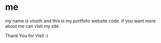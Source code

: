 # me
my name is vinoth and this is my portfolio website code. if you want more about me can visit my site.

Thank You for Visit :)
